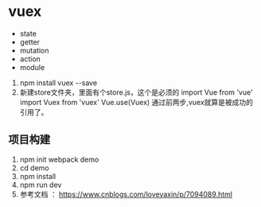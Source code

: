 # vuex
- state
- getter
- mutation
- action
- module

1. npm install vuex --save
2. 新建store文件夹，里面有个store.js，这个是必须的 
  import Vue from 'vue'
  import Vuex from 'vuex'
  Vue.use(Vuex)
  通过前两步,vuex就算是被成功的引用了。
  

## 项目构建 ##
1. npm init webpack demo
2. cd demo
3. npm install
4. npm run dev
5. 参考文档 ： https://www.cnblogs.com/loveyaxin/p/7094089.html
